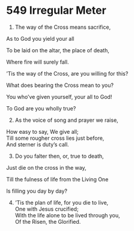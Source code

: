 # 549 Irregular Meter

1.  The way of the Cross means sacrifice,

As to God you yield your all

To be laid on the altar, the place of death,

Where fire will surely fall.

’Tis the way of the Cross, are you willing for this?

What does bearing the Cross mean to you?

You who’ve given yourself, your all to God!

To God are you wholly true?

2.  As the voice of song and prayer we raise,

How easy to say, We give all;\
Till some rougher cross lies just before,\
And sterner is duty’s call.

3.  Do you falter then, or, true to death,

Just die on the cross in the way,

Till the fulness of life from the Living One

Is filling you day by day?

4.  ’Tis the plan of life, for you die to live,\
One with Jesus crucified;\
With the life alone to be lived through you,\
Of the Risen, the Glorified.

